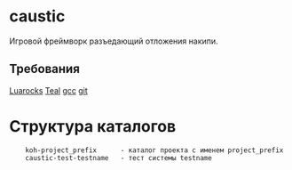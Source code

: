# caustic
Игровой фреймворк разъедающий отложения накипи.

## Требования
[Luarocks](https://luarocks.org/)
[Teal](https://github.com/teal-language/tl.git)
[gcc](https://gcc.gnu.org/)
[git](https://git-scm.com/)

# Структура каталогов
```
    koh-project_prefix      - каталог проекта c именем project_prefix
    caustic-test-testname   - тест системы testname
```
